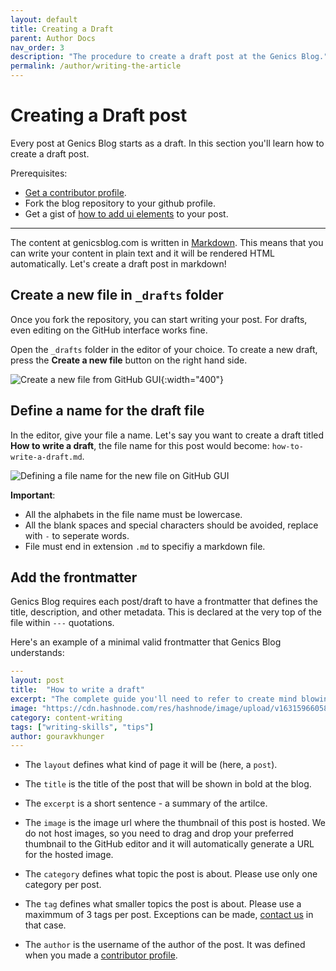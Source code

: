 ```yaml
---
layout: default
title: Creating a Draft
parent: Author Docs
nav_order: 3
description: "The procedure to create a draft post at the Genics Blog."
permalink: /author/writing-the-article
---
```


# Creating a Draft post

Every post at Genics Blog starts as a draft. In this section you'll learn how to create a draft post.

Prerequisites:
- [Get a contributor profile](/author/getting-started#make-a-contributor-profile).
- Fork the blog repository to your github profile.
- Get a gist of [how to add ui elements](/ui-components) to your post.

---

The content at genicsblog.com is written in [Markdown](https://en.wikipedia.org/wiki/Markdown). This means that you can write your content in plain text and it will be rendered HTML automatically. Let's create a draft post in markdown!

## Create a new file in `_drafts` folder

Once you fork the repository, you can start writing your post. For drafts, even editing on the GitHub interface works fine.

Open the `_drafts` folder in the editor of your choice. To create a new draft, press the **Create a new file** button on the right hand side.

![Create a new file from GitHub GUI](https://user-images.githubusercontent.com/46792249/147846679-b9c5b35b-f9e5-4cfc-9d20-e2a028df750f.png){:width="400"}

## Define a name for the draft file

In the editor, give your file a name. Let's say you want to create a draft titled **How to write a draft**, the file name for this post would become: `how-to-write-a-draft.md`.

![Defining a file name for the new file on GitHub GUI](https://user-images.githubusercontent.com/46792249/147846741-19007d50-9fb3-47f0-b52b-e8997da109e7.png)

**Important**:
- All the alphabets in the file name must be lowercase.
- All the blank spaces and special characters should be avoided, replace with `-` to seperate words.
- File must end in extension `.md` to specifiy a markdown file.

## Add the frontmatter

Genics Blog requires each post/draft to have a frontmatter that defines the title, description, and other metadata. This is declared at the very top of the file within `---` quotations.

Here's an example of a minimal valid frontmatter that Genics Blog understands:

```yml
---
layout: post
title:  "How to write a draft"
excerpt: "The complete guide you'll need to refer to create mind blowing drafts."
image: "https://cdn.hashnode.com/res/hashnode/image/upload/v1631596605889/xCcnwfFVk.png"
category: content-writing
tags: ["writing-skills", "tips"]
author: gouravkhunger
---
```

- The `layout` defines what kind of page it will be (here, a `post`).

- The `title` is the title of the post that will be shown in bold at the blog.

- The `excerpt` is a short sentence - a summary of the artilce.

- The `image` is the image url where the thumbnail of this post is hosted. We do not host images, so you need to drag and drop your preferred thumbnail to the GitHub editor and it will automatically generate a URL for the hosted image.

- The `category` defines what topic the post is about. Please use only one category per post.

- The `tag` defines what smaller topics the post is about. Please use a maximmum of 3 tags per post. Exceptions can be made, [contact us](https://genicsblog.com/contact) in that case.

- The `author` is the username of the author of the post. It was defined when you made a [contributor profile](/author/getting-started#make-a-contributor-profile).
